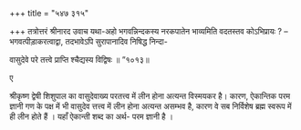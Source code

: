 +++
title = "५४७ ३१५"

+++
तत्रोत्तरं श्रीनारद उवाच यथा-अहो भगवन्निन्दकस्य नरकपातेन भाव्यमिति वदतस्तव कोऽभिप्रायः ? – भगवत्पीड़ाकरत्वाद्वा, तदभावेऽपि सुरापानादिव निषिद्ध निन्दा- 

वासुदेवे परे तत्त्वे प्राप्ति श्चैद्यस्य विद्विषः ॥ ”१०१३॥ 

ए 

श्रीकृष्ण द्वेषी शिशुपाल का वासुदेवाख्य परतत्त्व में लीन होना अत्यन्त विस्मयकर है। कारण, ऐकान्तिक परम ज्ञानी गण के पक्ष में भी वासुदेव त्तत्त्व में लीन होना अत्यन्त असम्भव है, कारण वे सब निर्विशेष ब्रह्म स्वरूप में ही लीन होते हैं । यहाँ ऐकान्ती शब्द का अर्थ- परम ज्ञानी है । 
